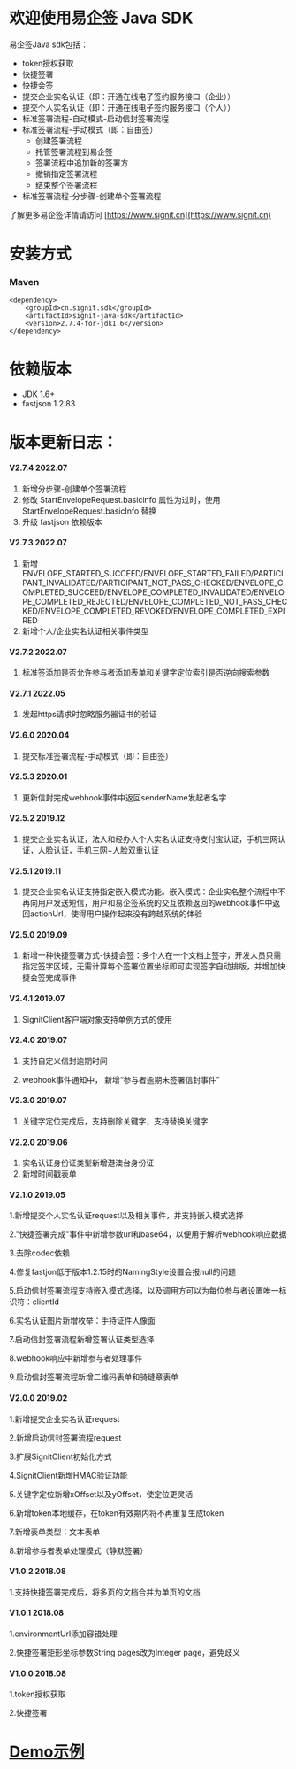 

# 欢迎使用易企签 Java SDK

易企签Java sdk包括：

- token授权获取
- 快捷签署
- 快捷会签
- 提交企业实名认证（即：开通在线电子签约服务接口（企业））
- 提交个人实名认证（即：开通在线电子签约服务接口（个人））
- 标准签署流程-自动模式-启动信封签署流程
- 标准签署流程-手动模式（即：自由签）  
    - 创建签署流程
    - 托管签署流程到易企签
    - 签署流程中追加新的签署方
    - 撤销指定签署流程
    - 结束整个签署流程
 - 标准签署流程-分步骤-创建单个签署流程

了解更多易企签详情请访问  [https://www.signit.cn](https://www.signit.cn)

# 安装方式

### Maven

    <dependency>
        <groupId>cn.signit.sdk</groupId>
        <artifactId>signit-java-sdk</artifactId>
        <version>2.7.4-for-jdk1.6</version>
    </dependency>

# 依赖版本

  - JDK 1.6+
  - fastjson 1.2.83

# 版本更新日志：

#### V2.7.4 2022.07
1. 新增分步骤-创建单个签署流程
2. 修改 StartEnvelopeRequest.basicinfo 属性为过时，使用 StartEnvelopeRequest.basicInfo 替换
3. 升级 fastjson 依赖版本

#### V2.7.3 2022.07
1. 新增ENVELOPE_STARTED_SUCCEED/ENVELOPE_STARTED_FAILED/PARTICIPANT_INVALIDATED/PARTICIPANT_NOT_PASS_CHECKED/ENVELOPE_COMPLETED_SUCCEED/ENVELOPE_COMPLETED_INVALIDATED/ENVELOPE_COMPLETED_REJECTED/ENVELOPE_COMPLETED_NOT_PASS_CHECKED/ENVELOPE_COMPLETED_REVOKED/ENVELOPE_COMPLETED_EXPIRED
2. 新增个人/企业实名认证相关事件类型

#### V2.7.2 2022.07
1. 标准签添加是否允许参与者添加表单和关键字定位索引是否逆向搜索参数

#### V2.7.1 2022.05
1. 发起https请求时忽略服务器证书的验证

#### V2.6.0 2020.04
1. 提交标准签署流程-手动模式（即：自由签）

#### V2.5.3 2020.01
1. 更新信封完成webhook事件中返回senderName发起者名字

#### V2.5.2 2019.12
1. 提交企业实名认证，法人和经办人个人实名认证支持支付宝认证，手机三网认证，人脸认证，手机三网+人脸双重认证

#### V2.5.1 2019.11
1. 提交企业实名认证支持指定嵌入模式功能。嵌入模式：企业实名整个流程中不再向用户发送短信，用户和易企签系统的交互依赖返回的webhook事件中返回actionUrl，使得用户操作起来没有跨越系统的体验

#### V2.5.0 2019.09
1. 新增一种快捷签署方式-快捷会签：多个人在一个文档上签字，开发人员只需指定签字区域，无需计算每个签署位置坐标即可实现签字自动排版，并增加快捷会签完成事件

#### V2.4.1 2019.07
1. SignitClient客户端对象支持单例方式的使用

#### V2.4.0 2019.07
1. 支持自定义信封逾期时间

2. webhook事件通知中， 新增“参与者逾期未签署信封事件”

#### V2.3.0 2019.07
1. 关键字定位完成后，支持删除关键字，支持替换关键字

#### V2.2.0 2019.06
1. 实名认证身份证类型新增港澳台身份证
2. 新增时间戳表单

#### V2.1.0 2019.05
1.新增提交个人实名认证request以及相关事件，并支持嵌入模式选择

2."快捷签署完成"事件中新增参数url和base64，以便用于解析webhook响应数据

3.去除codec依赖

4.修复fastjon低于版本1.2.15时的NamingStyle设置会报null的问题

5.启动信封签署流程支持嵌入模式选择，以及调用方可以为每位参与者设置唯一标识符：clientId

6.实名认证图片新增枚举：手持证件人像面

7.启动信封签署流程新增签署认证类型选择

8.webhook响应中新增参与者处理事件

9.启动信封签署流程新增二维码表单和骑缝章表单

#### V2.0.0 2019.02
1.新增提交企业实名认证request

2.新增启动信封签署流程request

3.扩展SignitClient初始化方式

4.SignitClient新增HMAC验证功能

5.关键字定位新增xOffset以及yOffset，使定位更灵活

6.新增token本地缓存，在token有效期内将不再重复生成token

7.新增表单类型：文本表单

8.新增参与者表单处理模式（静默签署）

#### V1.0.2 2018.08
1.支持快捷签署完成后，将多页的文档合并为单页的文档

#### V1.0.1 2018.08
1.environmentUrl添加容错处理

2.快捷签署矩形坐标参数String pages改为Integer page，避免歧义

#### V1.0.0 2018.08
1.token授权获取

2.快捷签署

# [Demo示例](https://github.com/signit-wesign/java-sdk-sample)
